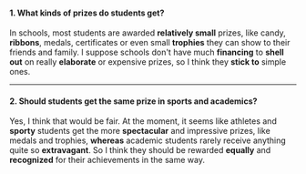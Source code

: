 #### 1. What kinds of prizes do students get?
In schools, most students are awarded **relatively small** prizes, like candy, **ribbons**, medals, certificates or even small **trophies** they can show to their friends and family. I suppose schools don't have much **financing** to **shell out** on really **elaborate** or expensive prizes, so I think they **stick to** simple ones.

---
#### 2. Should students get the same prize in sports and academics?
Yes, I think that would be fair. At the moment, it seems like athletes and **sporty** students get the more **spectacular** and impressive prizes, like medals and trophies, **whereas** academic students rarely receive anything quite so **extravagant**. So I think they should be rewarded **equally** and **recognized** for their achievements in the same way.